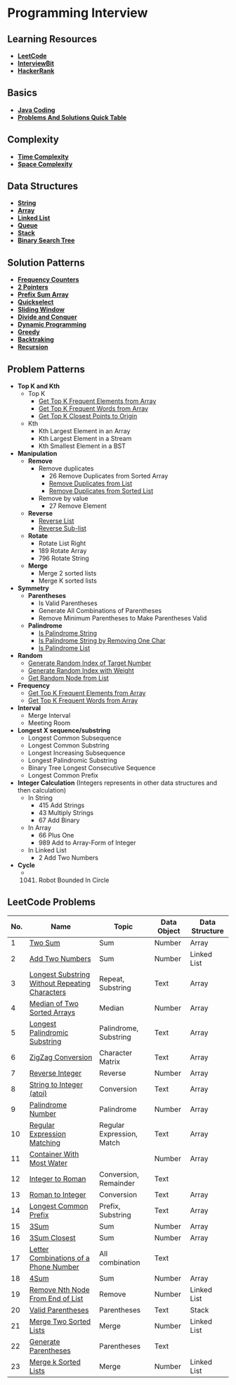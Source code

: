 # Programming Interview

## Learning Resources
- [**LeetCode**](https://leetcode.com/)
- [**InterviewBit**](https://www.interviewbit.com/)
- [**HackerRank**](https://www.hackerrank.com/)

## Basics
- [**Java Coding**](docs/basics/JavaCoding.md)
- [**Problems And Solutions Quick Table**](docs/basics/Problems_And_Solutions_Quick_Table.md)

## Complexity
- [**Time Complexity**](docs/complexity/Time_Complexity.md)
- [**Space Complexity**](docs/complexity/Space_Complexity.md)

## Data Structures
- [**String**](docs/data-structure/String/String.md)
- [**Array**](docs/data-structure/Array/Array.md)
- [**Linked List**](docs/data-structure/Linked_List/Linked_List.md)
- [**Queue**](docs/data-structure/Queue/Queue.md)
- [**Stack**](docs/data-structure/Stack/Stack.md)
- [**Binary Search Tree**](docs/data-structure/Tree/Binary_Search_Tree.md)

## Solution Patterns
- [**Frequency Counters**](docs/solution-patterns/Frequency_Counter.md)
- [**2 Pointers**](docs/solution-patterns/2_Pointers.md)
- [**Prefix Sum Array**](docs/solution-patterns/Prefix_Sum_Array.md)
- [**Quickselect**](docs/solution-patterns/Quickselect.md)
- [**Sliding Window**]()
- [**Divide and Conquer**]()
- [**Dynamic Programming**]()
- [**Greedy**]()
- [**Backtraking**]()
- [**Recursion**]()

## Problem Patterns
- **Top K and Kth**
   - Top K
      - [Get Top K Frequent Elements from Array]()
      - [Get Top K Frequent Words from Array]()
      - [Get Top K Closest Points to Origin]()
   - Kth
      - Kth Largest Element in an Array  
      - Kth Largest Element in a Stream  
      - Kth Smallest Element in a BST
- **Manipulation**
   - **Remove**
      - Remove duplicates
         - 26 Remove Duplicates from Sorted Array
         - [Remove Duplicates from List]()
         - [Remove Duplicates from Sorted List]()
      - Remove by value
         - 27 Remove Element
   - **Reverse**
      - [Reverse List]()
      - [Reverse Sub-list]()
   - **Rotate**
      - Rotate List Right
      - 189 Rotate Array
      - 796 Rotate String
   - **Merge**
      - Merge 2 sorted lists
      - Merge K sorted lists
- **Symmetry**
   - **Parentheses**
      - Is Valid Parentheses
      - Generate All Combinations of Parentheses
      - Remove Minimum Parentheses to Make Parentheses Valid
   - **Palindrome**
      - [Is Palindrome String]()
      - [Is Palindrome String by Removing One Char]()
      - [Is Palindrome List]()
- **Random**
   - [Generate Random Index of Target Number]()
   - [Generate Random Index with Weight]()
   - [Get Random Node from List]()
- **Frequency**
   - [Get Top K Frequent Elements from Array]()
   - [Get Top K Frequent Words from Array]()
- **Interval**
   - Merge Interval
   - Meeting Room
- **Longest X sequence/substring**
   - Longest Common Subsequence
   - Longest Common Substring
   - Longest Increasing Subsequence
   - Longest Palindromic Substring
   - Binary Tree Longest Consecutive Sequence
   - Longest Common Prefix
- **Integer Calculation** (Integers represents in other data structures and then calculation)
   - In String
      - 415 Add Strings
      - 43 Multiply Strings
      - 67 Add Binary
   - In Array
      - 66 Plus One
      - 989 Add to Array-Form of Integer 
   - In Linked List
      - 2 Add Two Numbers
- **Cycle**
   - 1041. Robot Bounded In Circle

## LeetCode Problems
| No. | Name | Topic | Data Object | Data Structure |
|---|---|---|---|---|
| 1 | [Two Sum](https://github.com/wuyichen24/leetcode/tree/master/src/java/personal/wuyi/problems/q1) | Sum | Number | Array |
| 2 | [Add Two Numbers](https://github.com/wuyichen24/leetcode/tree/master/src/java/personal/wuyi/problems/q2) | Sum | Number | Linked List |
| 3 | [Longest Substring Without Repeating Characters](https://github.com/wuyichen24/leetcode/tree/master/src/java/personal/wuyi/problems/q3) | Repeat, Substring | Text | Array |
| 4 | [Median of Two Sorted Arrays](https://github.com/wuyichen24/leetcode/tree/master/src/java/personal/wuyi/problems/q4) | Median | Number | Array |
| 5 | [Longest Palindromic Substring](https://github.com/wuyichen24/leetcode/tree/master/src/java/personal/wuyi/problems/q5) | Palindrome, Substring | Text | Array |
| 6 | [ZigZag Conversion](https://github.com/wuyichen24/leetcode/tree/master/src/java/personal/wuyi/problems/q6) | Character Matrix | Text | Array |
| 7 | [Reverse Integer](https://github.com/wuyichen24/leetcode/tree/master/src/java/personal/wuyi/problems/q7) | Reverse | Number | Array |
| 8 | [String to Integer (atoi)](https://github.com/wuyichen24/leetcode/tree/master/src/java/personal/wuyi/problems/q8) | Conversion | Text | Array |
| 9 | [Palindrome Number](https://github.com/wuyichen24/leetcode/tree/master/src/java/personal/wuyi/problems/q9) | Palindrome | Number | Array |
| 10 | [Regular Expression Matching](https://github.com/wuyichen24/leetcode/tree/master/src/java/personal/wuyi/problems/q10) | Regular Expression, Match | Text | Array |
| 11 | [Container With Most Water](https://github.com/wuyichen24/leetcode/tree/master/src/java/personal/wuyi/problems/q11) |  | Number | Array |
| 12 | [Integer to Roman](https://github.com/wuyichen24/leetcode/tree/master/src/java/personal/wuyi/problems/q12) | Conversion, Remainder | Text |  |
| 13 | [Roman to Integer](https://github.com/wuyichen24/leetcode/tree/master/src/java/personal/wuyi/problems/q13) | Conversion | Text | Array |
| 14 | [Longest Common Prefix](https://github.com/wuyichen24/leetcode/tree/master/src/java/personal/wuyi/problems/q14) | Prefix, Substring | Text | Array |
| 15 | [3Sum](https://github.com/wuyichen24/leetcode/tree/master/src/java/personal/wuyi/problems/q15) | Sum | Number | Array |
| 16 | [3Sum Closest](https://github.com/wuyichen24/leetcode/tree/master/src/java/personal/wuyi/problems/q16) | Sum | Number | Array |
| 17 | [Letter Combinations of a Phone Number](https://github.com/wuyichen24/leetcode/tree/master/src/java/personal/wuyi/problems/q17) | All combination | Text |  |
| 18 | [4Sum](https://github.com/wuyichen24/leetcode/tree/master/src/java/personal/wuyi/problems/q18) | Sum | Number | Array |
| 19 | [Remove Nth Node From End of List](https://github.com/wuyichen24/leetcode/tree/master/src/java/personal/wuyi/problems/q19) | Remove | Number | Linked List |
| 20 | [Valid Parentheses](https://github.com/wuyichen24/leetcode/tree/master/src/java/personal/wuyi/problems/q20) | Parentheses | Text | Stack |
| 21 | [Merge Two Sorted Lists](https://github.com/wuyichen24/leetcode/tree/master/src/java/personal/wuyi/problems/q21) | Merge | Number | Linked List |
| 22 | [Generate Parentheses](https://github.com/wuyichen24/leetcode/tree/master/src/java/personal/wuyi/problems/q22) | Parentheses | Text |  |
| 23 | [Merge k Sorted Lists](https://github.com/wuyichen24/leetcode/tree/master/src/java/personal/wuyi/problems/q23) | Merge | Number | Linked List |
